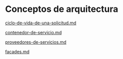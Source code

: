 # Conceptos de arquitectura

[ciclo-de-vida-de-una-solicitud.md](ciclo-de-vida-de-una-solicitud.md "mention")

[contenedor-de-servicio.md](contenedor-de-servicio.md "mention")

[proveedores-de-servicios.md](proveedores-de-servicios.md "mention")

[facades.md](facades.md "mention")
